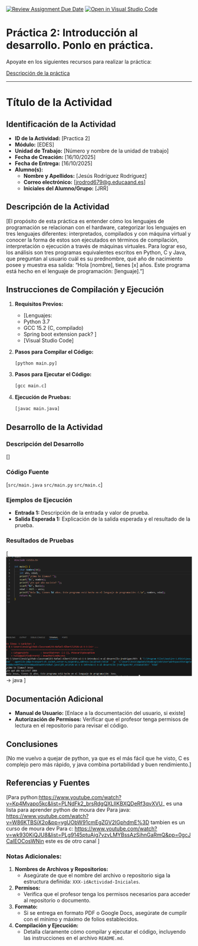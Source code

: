 [![Review Assignment Due Date](https://classroom.github.com/assets/deadline-readme-button-22041afd0340ce965d47ae6ef1cefeee28c7c493a6346c4f15d667ab976d596c.svg)](https://classroom.github.com/a/F4zkDqTW)
[![Open in Visual Studio Code](https://classroom.github.com/assets/open-in-vscode-2e0aaae1b6195c2367325f4f02e2d04e9abb55f0b24a779b69b11b9e10269abc.svg)](https://classroom.github.com/online_ide?assignment_repo_id=21094883&assignment_repo_type=AssignmentRepo)
# Práctica 2: Introducción al desarrollo. Ponlo en práctica.

Apoyate en los siguientes recursos para realizar la práctica:

[Descripción de la práctica](https://revilofe.github.io/section3/u01/practica/EDES-U1.-Practica011/)


---

# Título de la Actividad

## Identificación de la Actividad
- **ID de la Actividad:** [Practica 2]
- **Módulo:** [EDES]
- **Unidad de Trabajo:** [Número y nombre de la unidad de trabajo]
- **Fecha de Creación:** [16/10/2025]
- **Fecha de Entrega:** [16/10/2025]
- **Alumno(s):** 
  - **Nombre y Apellidos:** [Jesús Rodríguez Rodríguez]
  - **Correo electrónico:** [jrodrod679@g.educaand.es]
  - **Iniciales del Alumno/Grupo:** [JRR]

## Descripción de la Actividad
[El propósito de esta práctica es entender cómo los lenguajes de programación se relacionan con el hardware, categorizar los lenguajes en tres lenguajes diferentes: interpretados, compilados y con máquina virtual y conocer la forma de estos son ejecutados en términos de compilación, interpretación o ejecución a través de máquinas virtuales. Para lograr eso, los análisis son tres programas equivalentes escritos en Python, C y Java, que preguntan al usuario cuál es su prednombre, qué año de nacimiento posee y muestra esa salida:
“Hola [nombre], tienes [x] años. Este programa está hecho en el lenguaje de programación: [lenguaje].”]

## Instrucciones de Compilación y Ejecución
1. **Requisitos Previos:**
   - [Lenguajes:
   - Python 3.7
   - GCC 15.2 (C, compilado)
   - Spring boot extension pack?
   ]
   - [Visual Studio Code]

2. **Pasos para Compilar el Código:**
   ```bash
   [python main.py]
   ```

3. **Pasos para Ejecutar el Código:**
   ```bash
   [gcc main.c]
   ```

4. **Ejecución de Pruebas:**
   ```bash
   [javac main.java]
   ```

## Desarrollo de la Actividad
### Descripción del Desarrollo
[]

### Código Fuente
[`src/main.java`
`src/main.py`
`src/main.c`]

### Ejemplos de Ejecución
- **Entrada 1:** Descripción de la entrada y valor de prueba.
- **Salida Esperada 1:** Explicación de la salida esperada y el resultado de la prueba.

### Resultados de Pruebas
[![alt text](image-1.png)-> java
]

## Documentación Adicional
- **Manual de Usuario:** [Enlace a la documentación del usuario, si existe]
- **Autorización de Permisos:** Verificar que el profesor tenga permisos de lectura en el repositorio para revisar el código.

## Conclusiones
[No me vuelvo a quejar de python, ya que es el más fácil que he visto, C es complejo pero más rápido, y java combina portabilidad y buen rendimiento.]

## Referencias y Fuentes
[Para python:https://www.youtube.com/watch?v=Kp4Mvapo5kc&list=PLNdFk2_brsRdgQXLIlKBXQDeRf3qvXVU_ es una lista para aprender python de moura dev
Para  java: https://www.youtube.com/watch?v=W86KTBSiX2o&pp=ygUObW91cmEgZGV2IGphdmE%3D tambien es un curso de moura dev
Para c:  https://www.youtube.com/watch?v=wk930KiQJU8&list=PLg9145ptuAig7vzvLMYBssAzSjhnGaRmQ&pp=0gcJCaIEOCosWNin este es de otro canal ]

### Notas Adicionales:
1. **Nombres de Archivos y Repositorios:**
   - Asegúrate de que el nombre del archivo o repositorio siga la estructura definida: `XXX-idActividad-Iniciales`.
2. **Permisos:**
   - Verifica que el profesor tenga los permisos necesarios para acceder al repositorio o documento.
3. **Formato:**
   - Si se entrega en formato PDF o Google Docs, asegúrate de cumplir con el mínimo y máximo de folios establecidos.
4. **Compilación y Ejecución:**
   - Detalla claramente cómo compilar y ejecutar el código, incluyendo las instrucciones en el archivo `README.md`.
